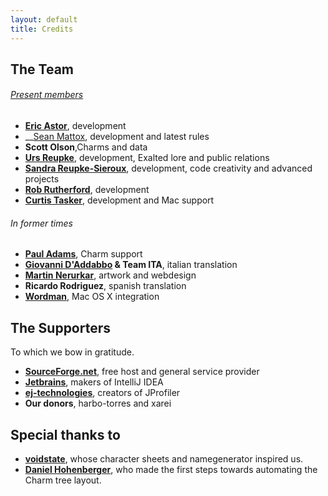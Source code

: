 ```yaml
---
layout: default
title: Credits
---
```

## The Team

###### [Present members](https://github.com/anathema)

* __[Eric Astor](https://plus.google.com/105086402673996622245)__, development
* __[Sean Mattox](https://plus.google.com/108169111610901863311), development and latest rules
* __Scott Olson__,Charms and data
* __[Urs Reupke](https://plus.google.com/100051405258786750070)__, development, Exalted lore and public relations
* __[Sandra Reupke-Sieroux](https://plus.google.com/109141795028026264608)__, development, code creativity and advanced projects
* __[Rob Rutherford](https://plus.google.com/110266164366343816505)__, development
* __[Curtis Tasker](http://curtistasker.com)__, development and Mac support

###### In former times

* __[Paul Adams](http://jontukontar.livejournal.com)__, Charm support
* __[Giovanni D'Addabbo](http://www.exalteditalia.com) & Team ITA__, italian translation
* __[Martin Nerurkar](http://www.dcs-designs.de)__, artwork and webdesign
* __Ricardo Rodriguez__, spanish translation
* __[Wordman](http://rpg.divnull.com/exalted/)__, Mac OS X integration
	
<h2>The Supporters</h2>
<p>To which we bow in gratitude.</p>
	<ul>
		<li><a href="http://www.sf.net"><b>SourceForge.net</b></a>, free host and general service provider</li>
		<li><a href="http://www.jetbrains.com"><b>Jetbrains</b><a>, makers of IntelliJ IDEA</li> 
		<li><a href="http://www.ej-technologies.com/products/jprofiler/overview.html"><b>ej-technologies</b></a>, creators of JProfiler</li>				
		<li><b>Our donors</b>, harbo-torres and xarei</li>
	</ul>

<h2>Special thanks to</h2>
	<ul>
		<li><a href="http://www.voidstate.com"><b>voidstate</b></a>, whose character sheets and namegenerator inspired us.</li>
		<li><a href="http://www.hd42.de"><b>Daniel Hohenberger</b></a>, who made the first steps towards automating the Charm tree layout.</li>
	</ul>